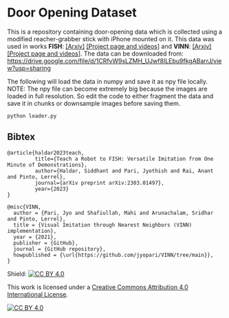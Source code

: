 # Door Opening Dataset

This is a repository containing door-opening data which is collected using a modified reacher-grabber stick with iPhone mounted on it. This data was used in works **FISH**: [[Arxiv]](https://arxiv.org/abs/2303.01497) [[Project page and videos]](https://fast-imitation.github.io/) and **VINN**: [[Arxiv]](https://arxiv.org/abs/2112.01511) [[Project page and videos]](https://jyopari.github.io/VINN/). The data can be downloaded from: https://drive.google.com/file/d/1CRfvW9sLZMH_UJwf8ILEbu9fkgABarrJ/view?usp=sharing


The following will load the data in numpy and save it as npy file locally. NOTE: The npy file can become extremely big because the images are loaded in full resolution. So edit the code to either fragment the data and save it in chunks or downsample images before saving them.
```
python loader.py
```


## Bibtex
```
@article{haldar2023teach,
         title={Teach a Robot to FISH: Versatile Imitation from One Minute of Demonstrations},
         author={Haldar, Siddhant and Pari, Jyothish and Rai, Anant and Pinto, Lerrel},
         journal={arXiv preprint arXiv:2303.01497},
         year={2023}
}

@misc{VINN,
  author = {Pari, Jyo and Shafiullah, Mahi and Arunachalam, Sridhar and Pinto, Lerrel},
  title = {Visual Imitation through Nearest Neighbors (VINN) implementation},
  year = {2021},
  publisher = {GitHub},
  journal = {GitHub repository},
  howpublished = {\url{https://github.com/jyopari/VINN/tree/main}},
}
```

Shield: [![CC BY 4.0][cc-by-shield]][cc-by]

This work is licensed under a
[Creative Commons Attribution 4.0 International License][cc-by].

[![CC BY 4.0][cc-by-image]][cc-by]

[cc-by]: http://creativecommons.org/licenses/by/4.0/
[cc-by-image]: https://i.creativecommons.org/l/by/4.0/88x31.png
[cc-by-shield]: https://img.shields.io/badge/License-CC%20BY%204.0-lightgrey.svg
